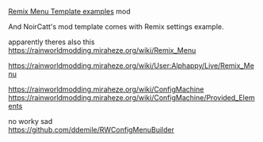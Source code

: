 [Remix Menu Template examples](https://steamcommunity.com/sharedfiles/filedetails/?id=2961618749) mod

And NoirCatt's mod template comes with Remix settings example. 


apparently theres also this  
https://rainworldmodding.miraheze.org/wiki/Remix_Menu

https://rainworldmodding.miraheze.org/wiki/User:Alphappy/Live/Remix_Menu

https://rainworldmodding.miraheze.org/wiki/ConfigMachine  
https://rainworldmodding.miraheze.org/wiki/ConfigMachine/Provided_Elements

no worky sad  
https://github.com/ddemile/RWConfigMenuBuilder  
